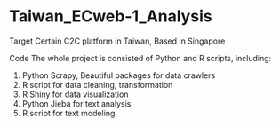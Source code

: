 # Taiwan_ECweb-1_Analysis

Target
Certain C2C platform in Taiwan, Based in Singapore

Code
The whole project is consisted of Python and R scripts, including:
1. Python Scrapy, Beautiful packages for data crawlers
2. R script for data cleaning, transformation
3. R Shiny for data visualization
4. Python Jieba for text analysis
5. R script for text modeling
